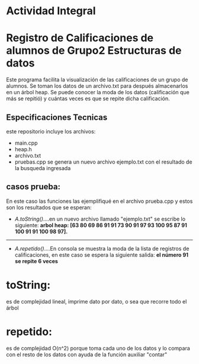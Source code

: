 # Actividad Integral
# Registro de Calificaciones de alumnos de Grupo2 Estructuras de datos
Este programa facilita la visualización de las calificaciones de un grupo de alumnos. Se toman los datos de un archivo.txt para después almacenarlos en un árbol heap. 
Se puede conocer la moda de los datos (calificación que más se repitió) y cuántas veces es que se repite dicha calificación.

## Especificaciones Tecnicas
este repositorio incluye los archivos:
- main.cpp
- heap.h
- archivo.txt
- pruebas.cpp
se genera un nuevo archivo ejemplo.txt con el resultado de la busqueda ingresada
## casos prueba: 
En este caso las funciones las ejemplifiqué en el archivo prueba.cpp y estos son los resultados que se esperan:
- *A.toString()*....en un nuevo archivo llamado "ejemplo.txt" se escribe lo siguiente:
**arbol heap: 
[63 80 69 86 91 91 73 90 91 97 93 100 95 87 91 100 91 91 100 98 97].**
*******************************************************
- *A.repetido()*....En consola se muestra la moda de la lista de registros de calificaciones, en este caso se espera la siguiente salida:
**el número 91 se repite 6 veces**
# toString:
es de complejidad lineal, imprime dato por dato, o sea que recorre todo el árbol
# repetido:
es de complejidad O(n^2) porque toma cada uno de los datos y lo compara con el resto de los datos con ayuda de la función auxiliar "contar"
